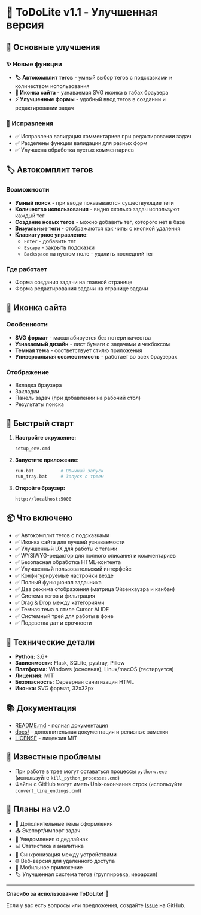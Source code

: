 # 🎉 ToDoLite v1.1 - Улучшенная версия

## 🚀 Основные улучшения

### ✨ Новые функции
- **🏷️ Автокомплит тегов** - умный выбор тегов с подсказками и количеством использования
- **🎨 Иконка сайта** - узнаваемая SVG иконка в табах браузера
- **⚡ Улучшенные формы** - удобный ввод тегов в создании и редактировании задач

### 🐛 Исправления
- ✅ Исправлена валидация комментариев при редактировании задач
- ✅ Разделены функции валидации для разных форм
- ✅ Улучшена обработка пустых комментариев

## 🏷️ Автокомплит тегов

### Возможности
- **Умный поиск** - при вводе показываются существующие теги
- **Количество использования** - видно сколько задач используют каждый тег
- **Создание новых тегов** - можно добавить тег, которого нет в базе
- **Визуальные теги** - отображаются как чипы с кнопкой удаления
- **Клавиатурное управление**:
  - `Enter` - добавить тег
  - `Escape` - закрыть подсказки
  - `Backspace` на пустом поле - удалить последний тег

### Где работает
- Форма создания задачи на главной странице
- Форма редактирования задачи на странице задачи

## 🎨 Иконка сайта

### Особенности
- **SVG формат** - масштабируется без потери качества
- **Узнаваемый дизайн** - лист бумаги с задачами и чекбоксом
- **Темная тема** - соответствует стилю приложения
- **Универсальная совместимость** - работает во всех браузерах

### Отображение
- Вкладка браузера
- Закладки
- Панель задач (при добавлении на рабочий стол)
- Результаты поиска

## 🚀 Быстрый старт

1. **Настройте окружение:**
   ```bash
   setup_env.cmd
   ```

2. **Запустите приложение:**
   ```bash
   run.bat          # Обычный запуск
   run_tray.bat     # Запуск с треем
   ```

3. **Откройте браузер:**
   ```
   http://localhost:5000
   ```

## 📦 Что включено

- ✅ Автокомплит тегов с подсказками
- ✅ Иконка сайта для лучшей узнаваемости
- ✅ Улучшенный UX для работы с тегами
- ✅ WYSIWYG-редактор для полного описания и комментариев
- ✅ Безопасная обработка HTML-контента
- ✅ Улучшенный пользовательский интерфейс
- ✅ Конфигурируемые настройки везде
- ✅ Полный функционал задачника
- ✅ Два режима отображения (матрица Эйзенхауэра и канбан)
- ✅ Система тегов и фильтрация
- ✅ Drag & Drop между категориями
- ✅ Темная тема в стиле Cursor AI IDE
- ✅ Системный трей для работы в фоне
- ✅ Подсветка дат и срочности

## 🔧 Технические детали

- **Python:** 3.6+
- **Зависимости:** Flask, SQLite, pystray, Pillow
- **Платформа:** Windows (основная), Linux/macOS (тестируется)
- **Лицензия:** MIT
- **Безопасность:** Серверная санитизация HTML
- **Иконка:** SVG формат, 32x32px

## 📚 Документация

- [README.md](README.md) - полная документация
- [docs/](docs/) - дополнительная документация и релизные заметки
- [LICENSE](LICENSE) - лицензия MIT

## 🐛 Известные проблемы

- При работе в трее могут оставаться процессы `pythonw.exe` (используйте `kill_python_processes.cmd`)
- Файлы с GitHub могут иметь Unix-окончания строк (используйте `convert_line_endings.cmd`)

## 🔮 Планы на v2.0

- 🎨 Дополнительные темы оформления
- 📤 Экспорт/импорт задач
- 🔔 Уведомления о дедлайнах
- 📊 Статистика и аналитика
- 🔄 Синхронизация между устройствами
- 🌐 Веб-версия для удаленного доступа
- 📱 Мобильное приложение
- 🏷️ Улучшенная система тегов (группировка, иерархия)

---

**Спасибо за использование ToDoLite!** 🎉

Если у вас есть вопросы или предложения, создайте [Issue](https://github.com/kabzon93region/ToDoLite/issues) на GitHub.
